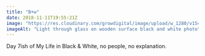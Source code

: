 ```yaml
---
title: "B+w"
date: 2018-11-11T19:55:21Z
image: "https://res.cloudinary.com/growdigital/image/upload/w_1280/v1544366695/pattern-PxMPSmG3.jpg"
imageAlt: "Light through glass on wooden surface black and white photo"
---
```


Day 7ish of My Life in Black & White, no people, no explanation.

